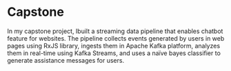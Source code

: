 # Capstone

In my capstone project, Ibuilt a streaming data pipeline that enables chatbot feature for websites. The pipeline collects
events generated by users in web pages using RxJS library, ingests them in Apache Kafka platform, analyzes
them in real-time using Kafka Streams, and uses a naïve bayes classifier to generate assistance messages for users.

